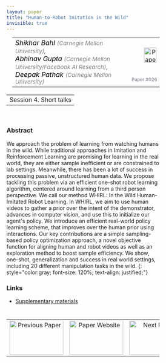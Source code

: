 ```yaml
---
layout: paper
title: "Human-to-Robot Imitation in the Wild"
invisible: true
---
```

<head>
<style>
* {
  box-sizing: border-box;
}

#myInput {
  background-position: 10px 10px;
  background-repeat: no-repeat;
  width: 100%;
  font-size: 100%;
  padding: 12px 20px 12px 40px;
  border: 1px solid #ddd;
  margin-bottom: 12px;
}

#myTable, #myTableA {
  border-collapse: collapse;
  width: 100%;
  border: 1px solid #ddd;
  font-size: 100%;
}

#myTable th, #myTable td, #myTableA th, #myTableA td {
  text-align: left;
  padding: 12px;
}

#myTable tr, #myTableA tr {
  border-bottom: 1px solid #ddd;
}

#myTable tr.header, #myTable tr:hover, #myTableA tr.header, #myTableA tr:hover {
  background-color: #f1f1f1;
}


#eventcounter1 a {
    font-size: 12px;
    color: #ffffff;
    display: block;
}

#eventcounter1 a:hover {
    text-decoration: none;
}

#eventcounter2 a {
    font-size: 12px;
    color: #ffffff;
    display: block;
}

#eventcounter2 a:hover {
    text-decoration: none;
}

</style>
</head>

<table width = "95%" style="padding-left: 15px; margin-left: auto; margin-right: 10px;">
<tr><td style = "vertical-align: top; padding-right: 25px;" rowspan="2">
<span style="color:black; font-size: 110%;"><i>
Shikhar Bahl <span style="color:gray; font-size: 85%">(Carnegie Mellon University)</span><span style="color:gray; font-size: 100%">,</span><br>
Abhinav Gupta <span style="color:gray; font-size: 85%">(Carnegie Mellon University/Facebook AI Research)</span><span style="color:gray; font-size: 100%">,</span><br>
Deepak Pathak <span style="color:gray; font-size: 85%">(Carnegie Mellon University)</span>
</i></span>
</td>

<td style="text-align: right;"><a href="http://www.roboticsproceedings.org/rss18/p026.pdf"><img src="{{ site.baseurl }}/images/paper_link.png" alt="Paper Website" width = "33"  height = "40"/></a><br></td>
</tr>
<tr>
<td style="color:#777789; text-align:right; font-size: 75%; margin-right:10px;">Paper&nbsp;#026</td>
</tr>
</table>

<table width="80%" style="margin-top: 20px; margin-left: auto; margin-right: auto;">
  <tr>
    <td style="text-align:center;">Session 4. Short talks</td>
  </tr>
</table>
<br>


### Abstract
We approach the problem of learning from watching humans in the wild. While traditional approaches in Imitation and Reinforcement Learning are promising for learning in the real world, they are either sample inefficient or are constrained to lab settings. Meanwhile, there has been a lot of success in processing passive, unstructured human data. We propose tackling this problem via an efficient one-shot robot learning algorithm, centered around learning from a third person perspective. We call our method WHIRL: In the Wild Human-Imitated Robot Learning. In WHIRL, we aim to use human videos to gather a prior over the intent of the demonstrator, advances in computer vision, and use this to initialize our agent's policy. We introduce an efficient real-world policy learning scheme, that improves over the human prior using interactions. Our key contributions are a simple sampling-based policy optimization approach, a novel objective function for aligning human and robot videos as well as an exploration method to boost sample efficiency. We show, one-shot, generalization and success in real world settings, including 20 different manipulation tasks in the wild. 
{: style="color:gray; font-size: 120%; text-align: justified;"}


### Links
- [Supplementary materials](http://www.roboticsproceedings.org/rss18/p026_sup.pdf)

<table width="100%" style="margin-top:40px;">
<tr>
    <td style="width: 30%; text-align: center;"><a href="{{ site.baseurl }}/program/papers/025/">
<img src="{{ site.baseurl }}/images/previous_paper_icon.png"
       alt="Previous Paper" width = "142"  height = "90"/> 
</a> </td>
<td style="text-align: center;"><a href="{{ site.baseurl }}/program/papers">
<img src="{{ site.baseurl }}/images/overview_icon.png"
       alt="Paper Website" width = "142"  height = "90"/> 
</a> </td>
    <td style="width: 30%; text-align: center;"><a href="{{ site.baseurl }}/program/papers/027/">
    <img src="{{ site.baseurl }}/images/next_paper_icon.png"
        alt="Next Paper" width = "142"  height = "90"/>
    </a></td>
</tr>
</table>
